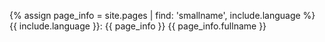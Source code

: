 {% assign page_info = site.pages | find: 'smallname', include.language %}
{{ include.language }}:
{{ page_info }}
{{ page_info.fullname }}